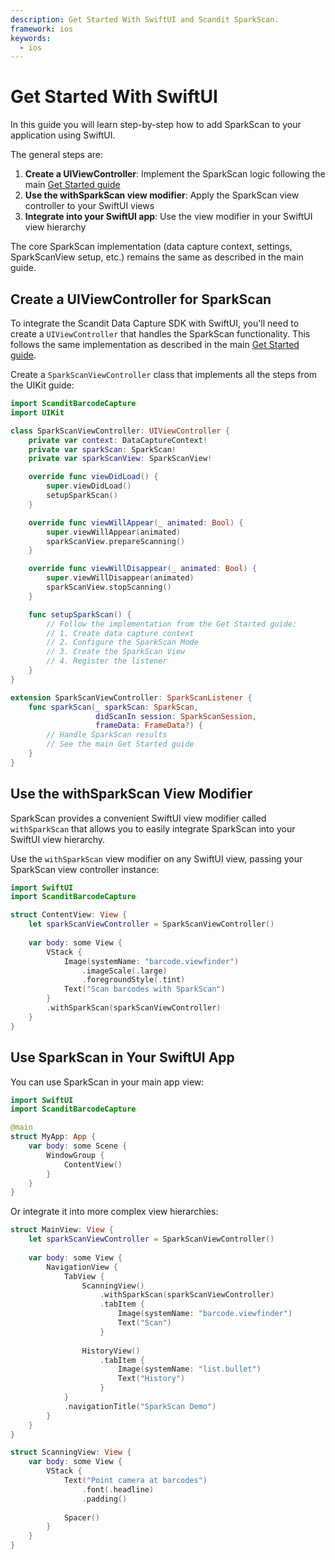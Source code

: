 ```yaml
---
description: Get Started With SwiftUI and Scandit SparkScan.
framework: ios
keywords:
  - ios
---
```


# Get Started With SwiftUI

In this guide you will learn step-by-step how to add SparkScan to your application using SwiftUI.

The general steps are:

1. **Create a UIViewController**: Implement the SparkScan logic following the main [Get Started guide](./get-started.md)
2. **Use the withSparkScan view modifier**: Apply the SparkScan view controller to your SwiftUI views
3. **Integrate into your SwiftUI app**: Use the view modifier in your SwiftUI view hierarchy

The core SparkScan implementation (data capture context, settings, SparkScanView setup, etc.) remains the same as described in the main guide.

## Create a UIViewController for SparkScan

To integrate the Scandit Data Capture SDK with SwiftUI, you'll need to create a `UIViewController` that handles the SparkScan functionality. This follows the same implementation as described in the main [Get Started guide](./get-started.md).

Create a `SparkScanViewController` class that implements all the steps from the UIKit guide:

```swift
import ScanditBarcodeCapture
import UIKit

class SparkScanViewController: UIViewController {
    private var context: DataCaptureContext!
    private var sparkScan: SparkScan!
    private var sparkScanView: SparkScanView!

    override func viewDidLoad() {
        super.viewDidLoad()
        setupSparkScan()
    }

    override func viewWillAppear(_ animated: Bool) {
        super.viewWillAppear(animated)
        sparkScanView.prepareScanning()
    }

    override func viewWillDisappear(_ animated: Bool) {
        super.viewWillDisappear(animated)
        sparkScanView.stopScanning()
    }

    func setupSparkScan() {
        // Follow the implementation from the Get Started guide:
        // 1. Create data capture context
        // 2. Configure the SparkScan Mode
        // 3. Create the SparkScan View
        // 4. Register the listener
    }
}

extension SparkScanViewController: SparkScanListener {
    func sparkScan(_ sparkScan: SparkScan,
                   didScanIn session: SparkScanSession,
                   frameData: FrameData?) {
        // Handle SparkScan results
        // See the main Get Started guide
    }
}
```

## Use the withSparkScan View Modifier

SparkScan provides a convenient SwiftUI view modifier called `withSparkScan` that allows you to easily integrate SparkScan into your SwiftUI view hierarchy.

Use the `withSparkScan` view modifier on any SwiftUI view, passing your SparkScan view controller instance:

```swift
import SwiftUI
import ScanditBarcodeCapture

struct ContentView: View {
    let sparkScanViewController = SparkScanViewController()
    
    var body: some View {
        VStack {
            Image(systemName: "barcode.viewfinder")
                .imageScale(.large)
                .foregroundStyle(.tint)
            Text("Scan barcodes with SparkScan")
        }
        .withSparkScan(sparkScanViewController)
    }
}
```

## Use SparkScan in Your SwiftUI App

You can use SparkScan in your main app view:

```swift
import SwiftUI
import ScanditBarcodeCapture

@main
struct MyApp: App {
    var body: some Scene {
        WindowGroup {
            ContentView()
        }
    }
}
```

Or integrate it into more complex view hierarchies:

```swift
struct MainView: View {
    let sparkScanViewController = SparkScanViewController()
    
    var body: some View {
        NavigationView {
            TabView {
                ScanningView()
                    .withSparkScan(sparkScanViewController)
                    .tabItem {
                        Image(systemName: "barcode.viewfinder")
                        Text("Scan")
                    }
                
                HistoryView()
                    .tabItem {
                        Image(systemName: "list.bullet")
                        Text("History")
                    }
            }
            .navigationTitle("SparkScan Demo")
        }
    }
}

struct ScanningView: View {
    var body: some View {
        VStack {
            Text("Point camera at barcodes")
                .font(.headline)
                .padding()
            
            Spacer()
        }
    }
}
```
